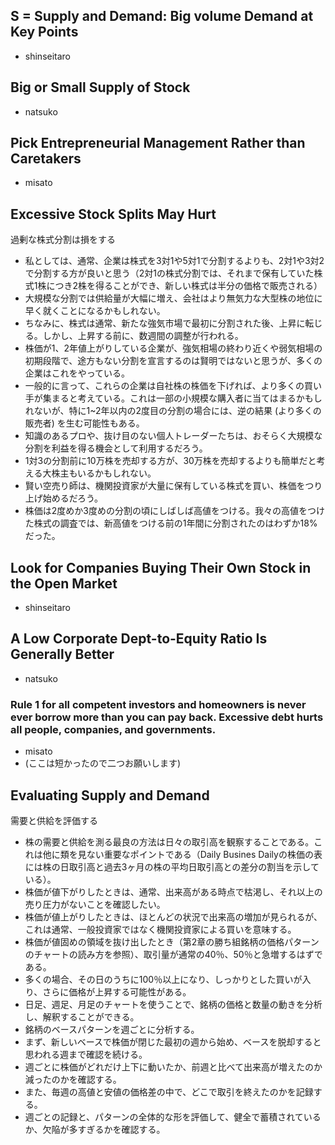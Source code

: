 ## S = Supply and Demand: Big volume Demand at Key Points

- shinseitaro

## Big or Small Supply of Stock

- natsuko

## Pick Entrepreneurial Management Rather than Caretakers

- misato

## Excessive Stock Splits May Hurt
過剰な株式分割は損をする

- 私としては、通常、企業は株式を3対1や5対1で分割するよりも、2対1や3対2で分割する方が良いと思う（2対1の株式分割では、それまで保有していた株式1株につき2株を得ることができ、新しい株式は半分の価格で販売される）
- 大規模な分割では供給量が大幅に増え、会社はより無気力な大型株の地位に早く就くことになるかもしれない。
- ちなみに、株式は通常、新たな強気市場で最初に分割された後、上昇に転じる。しかし、上昇する前に、数週間の調整が行われる。
- 株価が1、2年値上がりしている企業が、強気相場の終わり近くや弱気相場の初期段階で、途方もない分割を宣言するのは賢明ではないと思うが、多くの企業はこれをやっている。
- 一般的に言って、これらの企業は自社株の株価を下げれば、より多くの買い手が集まると考えている。これは一部の小規模な購入者に当てはまるかもしれないが、特に1~2年以内の2度目の分割の場合には、逆の結果 (より多くの販売者) を生む可能性もある。
- 知識のあるプロや、抜け目のない個人トレーダーたちは、おそらく大規模な分割を利益を得る機会として利用するだろう。
- 1対3の分割前に10万株を売却する方が、30万株を売却するよりも簡単だと考える大株主もいるかもしれない。
- 賢い空売り師は、機関投資家が大量に保有している株式を買い、株価をつり上げ始めるだろう。
- 株価は2度めか3度めの分割の頃にしばしば高値をつける。我々の高値をつけた株式の調査では、新高値をつける前の1年間に分割されたのはわずか18%だった。

## Look for Companies Buying Their Own Stock in the Open Market

- shinseitaro

## A Low Corporate Dept-to-Equity Ratio Is Generally Better

- natsuko

###  Rule 1 for all competent investors and homeowners is never ever borrow more than you can pay back. Excessive debt hurts all people, companies, and governments. 

- misato
- (ここは短かったので二つお願いします)

## Evaluating Supply and Demand 
需要と供給を評価する
- 株の需要と供給を測る最良の方法は日々の取引高を観察することである。これは他に類を見ない重要なポイントである（Daily Busines Dailyの株価の表には株の日取引高と過去3ヶ月の株の平均日取引高との差分の割当を示している）。
- 株価が値下がりしたときは、通常、出来高がある時点で枯渇し、それ以上の売り圧力がないことを確認したい。
- 株価が値上がりしたときは、ほとんどの状況で出来高の増加が見られるが、これは通常、一般投資家ではなく機関投資家による買いを意味する。
- 株価が値固めの領域を抜け出したとき（第2章の勝ち組銘柄の価格パターンのチャートの読み方を参照）、取引量が通常の40％、50％と急増するはずである。
- 多くの場合、その日のうちに100％以上になり、しっかりとした買いが入り、さらに価格が上昇する可能性がある。
- 日足、週足、月足のチャートを使うことで、銘柄の価格と数量の動きを分析し、解釈することができる。
- 銘柄のベースパターンを週ごとに分析する。
- まず、新しいベースで株価が閉じた最初の週から始め、ベースを脱却すると思われる週まで確認を続ける。
- 週ごとに株価がどれだけ上下に動いたか、前週と比べて出来高が増えたのか減ったのかを確認する。
- また、毎週の高値と安値の価格差の中で、どこで取引を終えたのかを記録する。
- 週ごとの記録と、パターンの全体的な形を評価して、健全で蓄積されているか、欠陥が多すぎるかを確認する。


